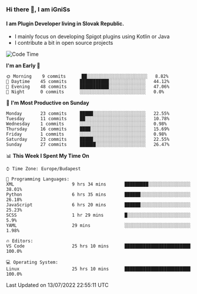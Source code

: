 ### Hi there 👋, I am iGniSs

#### I am Plugin Developer living in Slovak Republic.
- I mainly focus on developing Spigot plugins using Kotlin or Java
- I contribute a bit in open source projects

<!--START_SECTION:waka-->
![Code Time](http://img.shields.io/badge/Code%20Time-825%20hrs%2032%20mins-blue)

**I'm an Early 🐤** 

```text
🌞 Morning    9 commits      ██░░░░░░░░░░░░░░░░░░░░░░░   8.82% 
🌆 Daytime    45 commits     ███████████░░░░░░░░░░░░░░   44.12% 
🌃 Evening    48 commits     ███████████░░░░░░░░░░░░░░   47.06% 
🌙 Night      0 commits      ░░░░░░░░░░░░░░░░░░░░░░░░░   0.0%

```
📅 **I'm Most Productive on Sunday** 

```text
Monday       23 commits     █████░░░░░░░░░░░░░░░░░░░░   22.55% 
Tuesday      11 commits     ██░░░░░░░░░░░░░░░░░░░░░░░   10.78% 
Wednesday    1 commits      ░░░░░░░░░░░░░░░░░░░░░░░░░   0.98% 
Thursday     16 commits     ████░░░░░░░░░░░░░░░░░░░░░   15.69% 
Friday       1 commits      ░░░░░░░░░░░░░░░░░░░░░░░░░   0.98% 
Saturday     23 commits     █████░░░░░░░░░░░░░░░░░░░░   22.55% 
Sunday       27 commits     ██████░░░░░░░░░░░░░░░░░░░   26.47%

```


📊 **This Week I Spent My Time On** 

```text
⌚︎ Time Zone: Europe/Budapest

💬 Programming Languages: 
XML                      9 hrs 34 mins       █████████░░░░░░░░░░░░░░░░   38.01% 
Python                   6 hrs 35 mins       ██████░░░░░░░░░░░░░░░░░░░   26.18% 
JavaScript               6 hrs 20 mins       ██████░░░░░░░░░░░░░░░░░░░   25.23% 
SCSS                     1 hr 29 mins        █░░░░░░░░░░░░░░░░░░░░░░░░   5.9% 
YAML                     29 mins             ░░░░░░░░░░░░░░░░░░░░░░░░░   1.98%

🔥 Editors: 
VS Code                  25 hrs 10 mins      █████████████████████████   100.0%

💻 Operating System: 
Linux                    25 hrs 10 mins      █████████████████████████   100.0%

```


 Last Updated on 13/07/2022 22:55:11 UTC
<!--END_SECTION:waka-->